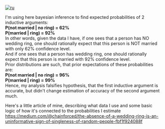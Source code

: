 [![ru](https://img.shields.io/badge/lang-ru-red.svg)](https://github.com/chainforced/WeddingRingBayesianInference/blob/main/README.RU.md)


I'm using here bayesian inference to find expected probabilities of 2 inductive arguments:<br />
 **P(not married | no ring) = 62%** <br />
 **P(married | ring) = 92%** <br />
In other words, given the data I have, if one sees that a person has NO wedding ring, one should rationally expect that this person is NOT married with only 62% confidence level. <br />
And if one sees that a person has wedding ring, one should rationally expect that this person is married with 92% confidence level.<br />
Prior distributions are such, that prior expectations of these probabilities are: <br />
**P(not married | no ring) = 96%** <br />
**P(married | ring) = 99%** <br />
Hence, my analysis falsifies hypothesis, that the first inductive argument is accurate, but didn't change estimation of accuracy of the second argument much. <br />

Here's a little article of mine, describing what data I use and some basic logic of how it's connected to the probabilities I estimate
https://medium.com/@chainforced/the-absence-of-a-wedding-ring-is-an-uninformative-sign-of-singleness-of-random-people-fbf1f924088f
